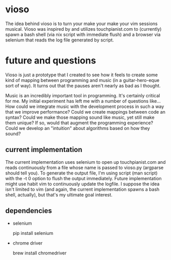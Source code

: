 # vioso

The idea behind vioso is to turn your make your make your vim sessions musical.  Vioso was inspired by and utilizes touchpianist.com to (currently) spawn a bash shell (via nix script with immediate flush) and a browser via selenium that reads the log file generated by script.

# future and questions

Vioso is just a prototype that I created to see how it feels to create some kind of mapping between programming and music (in a guitar-hero-eque sort of way).  It turns out that the pauses aren't nearly as bad as I thought.  


Music is an incredibly important tool in programming. It's certainly critical for me.  My initial experiment has left me with a number of questions like... How could we integrate music with the development process in such a way that we improve performance?  Could we create mappings between code an syntax?  Could we make those mapping sound like music, yet still make them unique?  If so, would that augment the programming experience?  Could we develop an "intuition" about algorithms based on how they sound?


## current implementation

The current implementation uses selenium to open up touchpianist.com and reads continuously from a file whose name is passed to vioso.py (argparse should tell you).  To generate the output file, I'm using script (man script) with the -t 0 option to flush the output immediately.  Future implementation might use habit vim to continuously update the logfile.  I suppose the idea isn't limited to vim (and again, the current implementation spawns a bash shell, actually), but that's my ultimate goal interest.


## dependencies
    
* selenium
    
    pip install selenium

* chrome driver
    
    brew install chromedriver


